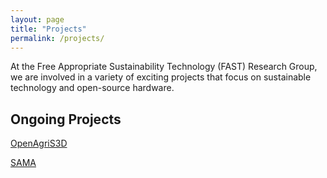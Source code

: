 ```yaml
---
layout: page
title: "Projects"
permalink: /projects/
---
```


At the Free Appropriate Sustainability Technology (FAST) Research Group, we are involved in a variety of exciting projects that focus on sustainable technology and open-source hardware.

## Ongoing Projects

[OpenAgriS3D](./_projects/_openagris3d/)

[SAMA](./_projects/_sama/)